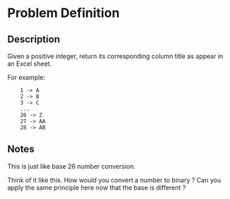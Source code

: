 # Problem Definition

## Description

Given a positive integer, return its corresponding column title as appear in an Excel sheet.

For example:

```test
    1 -> A
    2 -> B
    3 -> C
    ...
    26 -> Z
    27 -> AA
    28 -> AB
```

## Notes

This is just like base 26 number conversion.

Think of it like this. How would you convert a number to binary ? Can you apply the same principle here now that the base is different ?